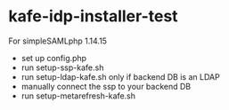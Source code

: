 # kafe-idp-installer-test

For simpleSAMLphp 1.14.15

* set up config.php
* run setup-ssp-kafe.sh
* run setup-ldap-kafe.sh only if backend DB is an LDAP
* manually connect the ssp to your backend DB
* run setup-metarefresh-kafe.sh


